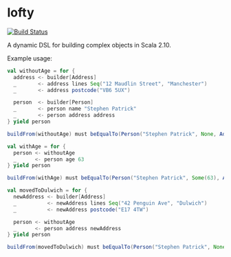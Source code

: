 lofty
=====

[![Build Status](https://travis-ci.org/youdevise/lofty.png)](https://travis-ci.org/youdevise/lofty)

A dynamic DSL for building complex objects in Scala 2.10.

Example usage:

```scala
val withoutAge = for {
  address <- builder[Address]
  _       <- address lines Seq("12 Maudlin Street", "Manchester")
  _       <- address postcode("VB6 5UX")

  person  <- builder[Person]
  _       <- person name "Stephen Patrick"
  _       <- person address address
} yield person

buildFrom(withoutAge) must beEqualTo(Person("Stephen Patrick", None, Address(Seq("12 Maudlin Street", "Manchester"), "VB6 5UX")))

val withAge = for {
  person <- withoutAge
  _      <- person age 63
} yield person

buildFrom(withAge) must beEqualTo(Person("Stephen Patrick", Some(63), Address(Seq("12 Maudlin Street", "Manchester"), "VB6 5UX")))

val movedToDulwich = for {
  newAddress <- builder[Address]
  _          <- newAddress lines Seq("42 Penguin Ave", "Dulwich")
  _          <- newAddress postcode("E17 4TW")

  person <- withoutAge
  _      <- person address newAddress
} yield person

buildFrom(movedToDulwich) must beEqualTo(Person("Stephen Patrick", None, Address(Seq("42 Penguin Ave", "Dulwich"), "E17 4TW")))
```

